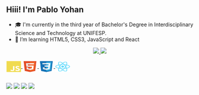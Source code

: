 ## Hiii! I'm Pablo Yohan

- 🎓 I'm currently in the third year of Bachelor's Degree in Interdisciplinary Science and Technology at UNIFESP.
- 🌱 I’m learning HTML5, CSS3, JavaScript and React

<div align="center">
  <a href="https://github.com/PabloYohan">
  <img height="160em" src="https://github-readme-stats.vercel.app/api?username=PabloYohan&show_icons=true&theme=tokyonight"/>
  <img height="160em" src="https://github-readme-stats.vercel.app/api/top-langs/?username=PabloYohan&layout=compact&theme=tokyonight"/>
</div>
<div style="display: inline_block"><br>
  <img align="center" alt="Pablo-Js" height="30" width="40" src="https://raw.githubusercontent.com/devicons/devicon/master/icons/javascript/javascript-plain.svg">
  <img align="center" alt="Pablo-HTML" height="30" width="40" src="https://raw.githubusercontent.com/devicons/devicon/master/icons/html5/html5-original.svg">
  <img align="center" alt="Pablo-CSS" height="30" width="40" src="https://raw.githubusercontent.com/devicons/devicon/master/icons/css3/css3-original.svg">
  <img align="center" alt="Pablo-CSS" height="30" width="40" src="https://raw.githubusercontent.com/devicons/devicon/master/icons/react/react-original.svg">
</div>
  
## 
 
<div> 
  <a href="https://www.instagram.com/pablitoyohan" target="_blank"><img src="https://img.shields.io/badge/-Instagram-%23E4405F?style=for-the-badge&logo=instagram&logoColor=white" target="_blank"></a> 
  <a href = "mailto:pabloyohandias@gamil.com"><img src="https://img.shields.io/badge/Gmail-D14836?style=for-the-badge&logo=gmail&logoColor=white" target="_blank"></a>
  <a href="https://www.linkedin.com/in/pablo-yohan-dos-santos-dias-73586921a/" target="_blank"><img src="https://img.shields.io/badge/-LinkedIn-%230077B5?style=for-the-badge&logo=linkedin&logoColor=white" target="_blank"></a> 
   <a href="mailto:pabloyohansantos@outlook.com" target="_blank"><img src="https://img.shields.io/badge/Microsoft_Outlook-0078D4?style=for-the-badge&logo=microsoft-outlook&logoColor=white" target="_blank"></a>
</div>
